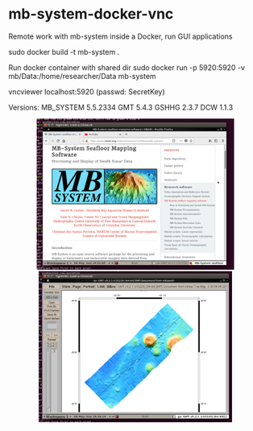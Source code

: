 # mb-system-docker-vnc
Remote work with mb-system inside a Docker, run GUI applications

sudo docker build -t mb-system .

Run docker container with shared dir
sudo docker run -p 5920:5920 -v mb/Data:/home/researcher/Data mb-system

vncviewer localhost:5920
(passwd: SecretKey)

Versions:
MB_SYSTEM 5.5.2334
GMT 5.4.3
GSHHG 2.3.7
DCW 1.1.3


<p align="center">
  <img src="Screenshot 1.png" height="300"/>
  <img src="Screenshot 2.png" height="300"/>
</p>

